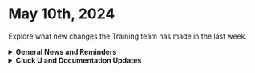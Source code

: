# May 10th, 2024

Explore what new changes the Training team has made in the last week.

<details>

<summary><strong>General News and Reminders</strong></summary>

* **Game Tip for the Week:** THE SWITCH 2 HAS BEEN CONFIRMED BY THE PRESIDENT OF NINTENDO THIS IS NOT A DRILL! So hold on to your butts as the internet goes into a frenzy over every rumor from the deepest recesses of the internet to tell us it's either a low-powered piece of garbage or the greatest piece of gaming innovation to grace the planet Earth.&#x20;
* **SHOUT OUT** to Chris, Josh, Jason, Michael, Michael (two this week!), David, and Alaura for successfully taking our [foundations-certification.md](../../cluck-university/rewst-foundations/foundations-certification.md "mention") Exam, and collecting your prestigious **Certified Rewster** badge in Discord.&#x20;
* Clea is BACK! Next week, we will continue our regular schedule of Clea on the 100s and Eddie on the 200s!

![](<../../.gitbook/assets/Copy of Clea.png>)![](<../../.gitbook/assets/Clea (3).png>)

* Join us in our [Cluck-U Discord channel](https://discord.com/channels/936789089703845988/1121465945295167588) if you have any questions, comments, or concerns!

</details>

<details>

<summary><strong>Cluck U and Documentation Updates</strong></summary>

**What's New at Cluck University?**

* We'd love to get your feedback on our Training and Documentation! [Please fill out this form to let us know how we can improve](https://app.sli.do/event/m8C3AjPUnuDgpkVDmPsQL3)!
* As a reminder, you can make training and documentation requests at [https://rewst.canny.io/](https://rewst.canny.io/)
* [core-triggers-to-kick-off-automation.md](../../cluck-university/electives/core-triggers-to-kick-off-automation.md "mention") Elective page is now live!
* The 204 is just about ready! Keep your eyes peeled for an announcement from the one and only Eddie-the-Legend-Chow!

**New & Updated Pages:**

* [may-10-2024-the-most-requested-integration-has-finally-been-added-to-rewst.md](../roc-open-mics/may-10-2024-the-most-requested-integration-has-finally-been-added-to-rewst.md "mention") page added
* The  [cloud](../../documentation/integrations/cloud/ "mention")  portion of our docs has been revised for clarity with a  [google-admin](../../documentation/integrations/cloud/google-admin/ "mention") section added with updates to the [microsoft-cloud-integration-bundle](../../documentation/integrations/cloud/microsoft-cloud-integration-bundle/ "mention") section.
* [app-builder](../../documentation/app-builder/ "mention") section has been updated with the latest [Broken link](broken-reference "mention")
* New [components](../../documentation/app-builder/components/ "mention") added to the App Platform section as well, including [accordion.md](../../documentation/app-builder/components/accordion.md "mention"),  [header.md](../../documentation/app-builder/components/header.md "mention"), [link.md](../../documentation/app-builder/components/link.md "mention"), [menu.md](../../documentation/app-builder/components/menu.md "mention"), [row.md](../../documentation/app-builder/components/row.md "mention"), and [sidebar.md](../../documentation/app-builder/components/sidebar.md "mention") among other updates to the section.

</details>

